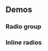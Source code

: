 <script setup>
import RadioGroup from '../../src/components/radio/examples/RadioGroup.vue';
import InlineRadios from '../../src/components/radio/examples/InlineRadios.vue';
</script>

## Demos

### Radio group

<Wrapper>
<template v-slot:demo>
<RadioGroup />
</template>

<template v-slot:code>

<<< @/../src/components/radio/examples/RadioGroup.vue

</template>
</Wrapper>

### Inline radios

<Wrapper>
<template v-slot:demo>
<InlineRadios />
</template>

<template v-slot:code>

<<< @/../src/components/radio/examples/InlineRadios.vue

</template>
</Wrapper>
